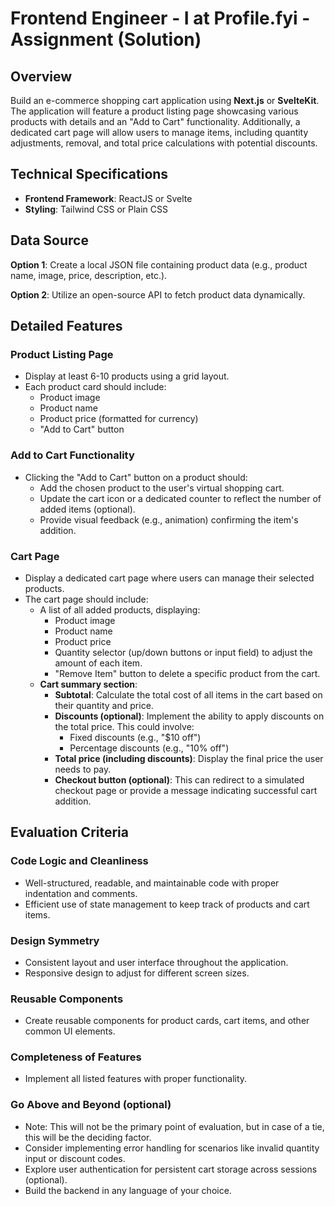 # Frontend Engineer - I at Profile.fyi - Assignment (Solution)

## Overview
Build an e-commerce shopping cart application using **Next.js** or **SvelteKit**. The application will feature a product listing page showcasing various products with details and an "Add to Cart" functionality. Additionally, a dedicated cart page will allow users to manage items, including quantity adjustments, removal, and total price calculations with potential discounts.

## Technical Specifications

- **Frontend Framework**: ReactJS or Svelte
- **Styling**: Tailwind CSS or Plain CSS

## Data Source

**Option 1**: Create a local JSON file containing product data (e.g., product name, image, price, description, etc.).

**Option 2**: Utilize an open-source API to fetch product data dynamically.

## Detailed Features

### Product Listing Page
- Display at least 6-10 products using a grid layout.
- Each product card should include:
  - Product image
  - Product name
  - Product price (formatted for currency)
  - "Add to Cart" button

### Add to Cart Functionality
- Clicking the "Add to Cart" button on a product should:
  - Add the chosen product to the user's virtual shopping cart.
  - Update the cart icon or a dedicated counter to reflect the number of added items (optional).
  - Provide visual feedback (e.g., animation) confirming the item's addition.

### Cart Page
- Display a dedicated cart page where users can manage their selected products.
- The cart page should include:
  - A list of all added products, displaying:
    - Product image
    - Product name
    - Product price
    - Quantity selector (up/down buttons or input field) to adjust the amount of each item.
    - "Remove Item" button to delete a specific product from the cart.
  - **Cart summary section**:
    - **Subtotal**: Calculate the total cost of all items in the cart based on their quantity and price.
    - **Discounts (optional)**: Implement the ability to apply discounts on the total price. This could involve:
      - Fixed discounts (e.g., "$10 off")
      - Percentage discounts (e.g., "10% off")
    - **Total price (including discounts)**: Display the final price the user needs to pay.
    - **Checkout button (optional)**: This can redirect to a simulated checkout page or provide a message indicating successful cart addition.

## Evaluation Criteria

### Code Logic and Cleanliness
- Well-structured, readable, and maintainable code with proper indentation and comments.
- Efficient use of state management to keep track of products and cart items.

### Design Symmetry
- Consistent layout and user interface throughout the application.
- Responsive design to adjust for different screen sizes.

### Reusable Components
- Create reusable components for product cards, cart items, and other common UI elements.

### Completeness of Features
- Implement all listed features with proper functionality.

### Go Above and Beyond (optional)
- Note: This will not be the primary point of evaluation, but in case of a tie, this will be the deciding factor.
- Consider implementing error handling for scenarios like invalid quantity input or discount codes.
- Explore user authentication for persistent cart storage across sessions (optional).
- Build the backend in any language of your choice.
